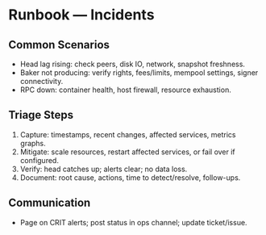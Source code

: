 # Runbook — Incidents

## Common Scenarios
- Head lag rising: check peers, disk IO, network, snapshot freshness.
- Baker not producing: verify rights, fees/limits, mempool settings, signer connectivity.
- RPC down: container health, host firewall, resource exhaustion.

## Triage Steps
1) Capture: timestamps, recent changes, affected services, metrics graphs.
2) Mitigate: scale resources, restart affected services, or fail over if configured.
3) Verify: head catches up; alerts clear; no data loss.
4) Document: root cause, actions, time to detect/resolve, follow-ups.

## Communication
- Page on CRIT alerts; post status in ops channel; update ticket/issue.
